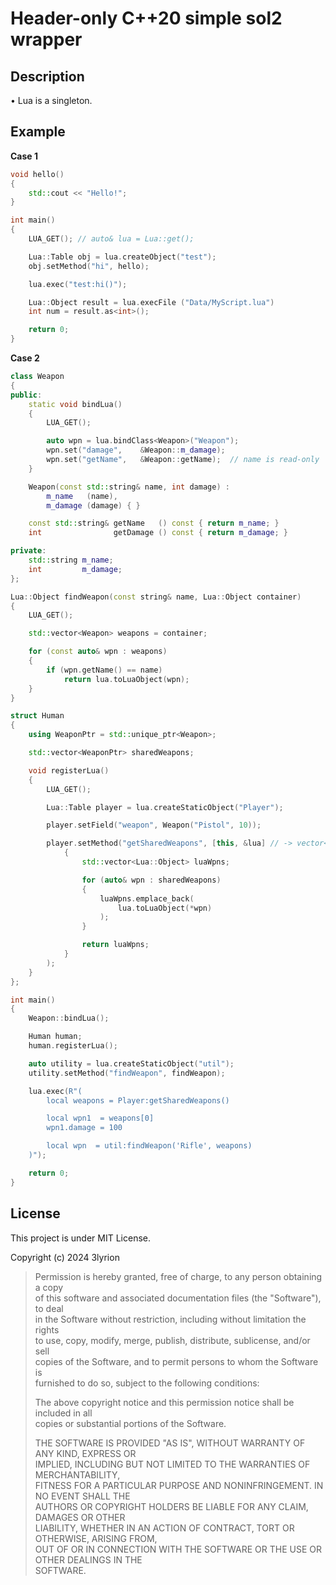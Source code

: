 # Header-only C++20 simple sol2 wrapper

## Description

• Lua is a singleton.

## Example

**Case 1**
```cpp
void hello()
{
	std::cout << "Hello!";
}

int main()
{
	LUA_GET(); // auto& lua = Lua::get();

	Lua::Table obj = lua.createObject("test");
	obj.setMethod("hi", hello);

	lua.exec("test:hi()");

	Lua::Object result = lua.execFile ("Data/MyScript.lua")
	int num = result.as<int>();

	return 0;
}
```

**Case 2**
```cpp
class Weapon
{
public:
	static void bindLua()
	{
		LUA_GET();

		auto wpn = lua.bindClass<Weapon>("Weapon");
		wpn.set("damage",    &Weapon::m_damage);
		wpn.set("getName",   &Weapon::getName);  // name is read-only
	}

	Weapon(const std::string& name, int damage) :
		m_name   (name),
		m_damage (damage) { }

	const std::string& getName   () const { return m_name; }
	int                getDamage () const { return m_damage; }

private:
	std::string m_name;
	int         m_damage;
};

Lua::Object findWeapon(const string& name, Lua::Object container)
{
	LUA_GET();

	std::vector<Weapon> weapons = container;

	for (const auto& wpn : weapons)
	{
		if (wpn.getName() == name)
			return lua.toLuaObject(wpn);
	}
}

struct Human
{
	using WeaponPtr = std::unique_ptr<Weapon>;

	std::vector<WeaponPtr> sharedWeapons;

	void registerLua()
	{
		LUA_GET();

		Lua::Table player = lua.createStaticObject("Player");

		player.setField("weapon", Weapon("Pistol", 10));

		player.setMethod("getSharedWeapons", [this, &lua] // -> vector<Lua::Object>
			{
				std::vector<Lua::Object> luaWpns;

				for (auto& wpn : sharedWeapons)
				{
					luaWpns.emplace_back(
						lua.toLuaObject(*wpn)
					);
				}

				return luaWpns;
			}
		);
	}
};

int main()
{
	Weapon::bindLua();

	Human human;
	human.registerLua();

	auto utility = lua.createStaticObject("util");
	utility.setMethod("findWeapon", findWeapon);

	lua.exec(R"(
		local weapons = Player:getSharedWeapons()

		local wpn1  = weapons[0]
		wpn1.damage = 100

		local wpn  = util:findWeapon('Rifle', weapons)
	)");

	return 0;
}
```

## License

This project is under MIT License.

Copyright (c) 2024 3lyrion

> Permission is hereby granted, free of charge, to any person obtaining a copy  
> of this software and associated documentation files (the "Software"), to deal  
> in the Software without restriction, including without limitation the rights  
> to use, copy, modify, merge, publish, distribute, sublicense, and/or sell  
> copies of the Software, and to permit persons to whom the Software is  
> furnished to do so, subject to the following conditions:  
> 
> 
> The above copyright notice and this permission notice shall be included in all  
> copies or substantial portions of the Software.  
> 
> 
> THE SOFTWARE IS PROVIDED "AS IS", WITHOUT WARRANTY OF ANY KIND, EXPRESS OR  
> IMPLIED, INCLUDING BUT NOT LIMITED TO THE WARRANTIES OF MERCHANTABILITY,  
> FITNESS FOR A PARTICULAR PURPOSE AND NONINFRINGEMENT. IN NO EVENT SHALL THE  
> AUTHORS OR COPYRIGHT HOLDERS BE LIABLE FOR ANY CLAIM, DAMAGES OR OTHER  
> LIABILITY, WHETHER IN AN ACTION OF CONTRACT, TORT OR OTHERWISE, ARISING FROM,  
> OUT OF OR IN CONNECTION WITH THE SOFTWARE OR THE USE OR OTHER DEALINGS IN THE  
> SOFTWARE.
